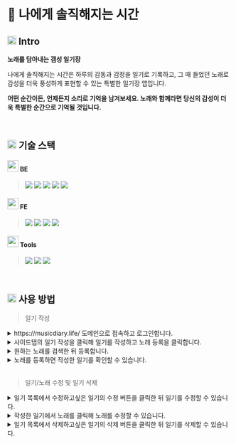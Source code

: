# 📝 나에게 솔직해지는 시간

## <img height="20px" src="https://user-images.githubusercontent.com/78953393/202724902-5c0e2787-eb17-45e0-9faa-a119d4eeaa5b.png" /> Intro

**노래를 담아내는 갬성 일기장**

<p>나에게 솔직해지는 시간은 하루의 감동과 감정을 일기로 기록하고, 그 때 들었던 노래로 감성을 더욱 풍성하게 표현할 수 있는 특별한 일기장 앱입니다.</p>

**어떤 순간이든, 언제든지 소리로 기억을 남겨보세요. 노래와 함께라면 당신의 감성이 더욱 특별한 순간으로 기억될 것입니다.**

</br>

## <img height="20px" src="https://user-images.githubusercontent.com/78953393/202724902-5c0e2787-eb17-45e0-9faa-a119d4eeaa5b.png" /> 기술 스택
#### <img height="25px" src="https://user-images.githubusercontent.com/78953393/202858081-856ac9dd-6d18-43f3-acb8-73cb130dbfe3.png" /> BE
 > <img src="https://img.shields.io/badge/java-E34F26?style=for-the-badge&logo=java&logoColor=white"> 
 > <img src="https://img.shields.io/badge/Spring Boot-6DB33F?style=for-the-badge&logo=Spring Boot&logoColor=black"/>
 > <img src="https://img.shields.io/badge/mysql-4479A1?style=for-the-badge&logo=mysql&logoColor=white"> 
 > <img src="https://img.shields.io/badge/JPA-4479A1?style=for-the-badge&logo=JPA&logoColor=black"/>
 > <img src="https://img.shields.io/badge/Junit5-FFFFFF?style=for-the-badge&logo=Junit5&logoColor=black"/>

#### <img height="25px" src="https://user-images.githubusercontent.com/78953393/202858081-856ac9dd-6d18-43f3-acb8-73cb130dbfe3.png" /> FE
 > <img src="https://img.shields.io/badge/Vue.js-4FC08D?style=for-the-badge&logo=Vue.js&logoColor=black"/>
 > <img src="https://img.shields.io/badge/JavaScript-FFFFFF?style=for-the-badge&logo=JavaScript&logoColor=black"/>
 > <img src="https://img.shields.io/badge/HTML5-E34F26?style=for-the-badge&logo=HTML5&logoColor=white"/>
 > <img src="https://img.shields.io/badge/CSS3-4479A1?style=for-the-badge&logo=HTML5&logoColor=black"/>

#### <img height="25px" src="https://user-images.githubusercontent.com/78953393/202858081-856ac9dd-6d18-43f3-acb8-73cb130dbfe3.png" /> Tools
><img src="https://img.shields.io/badge/IntelliJ-FFFFFF?style=for-the-badge&logo=IntelliJ&logoColor=white"/>
><img src="https://img.shields.io/badge/Git-F05032?style=for-the-badge&logo=Git&logoColor=black"/>
><img src="https://img.shields.io/badge/GitHub-181717?style=for-the-badge&logo=GitHub&logoColor=white"/>

</br>

## <img height="20px" src="https://user-images.githubusercontent.com/78953393/202724902-5c0e2787-eb17-45e0-9faa-a119d4eeaa5b.png" /> 사용 방법
> 일기 작성
  <details>
  <summary>https://musicdiary.life/ 도메인으로 접속하고 로그인합니다.</summary>
  <div>
    <img width="1440" alt="스크린샷 2024-01-26 오후 2 26 31" src="https://github.com/juni8453/emotion-music-note/assets/79444040/23dad861-7d8f-49a4-be51-3fcabe611f98">
    <img width="1440" alt="스크린샷 2024-01-26 오후 2 28 13" src="https://github.com/juni8453/emotion-music-note/assets/79444040/d5c71404-6882-401c-8bd4-904c46dfc339">
    <img width="1440" alt="스크린샷 2024-01-26 오후 2 28 32" src="https://github.com/juni8453/emotion-music-note/assets/79444040/1f8a0486-c971-4152-9552-78c743a87e91">
  </div>
  </details>
  
  <details>
  <summary>사이드탭의 일기 작성을 클릭해 일기를 작성하고 노래 등록을 클릭합니다.</summary>
  <div>
    <img width="1440" alt="스크린샷 2024-01-26 오후 2 32 59" src="https://github.com/juni8453/emotion-music-note/assets/79444040/566081d7-d265-4df5-946f-0f1733946254">
  </div>
  </details>
  
  <details>
  <summary>원하는 노래를 검색한 뒤 등록합니다.</summary>
  <div>
    <img width="1440" alt="스크린샷 2024-01-26 오후 2 41 01" src="https://github.com/juni8453/emotion-music-note/assets/79444040/e875461f-f89d-47dc-9b14-071697ee4f9c">
    <img width="1440" alt="스크린샷 2024-01-26 오후 2 43 45" src="https://github.com/juni8453/emotion-music-note/assets/79444040/38f01e6b-1cf1-4e4d-a7f3-b80f3a96728e">
  </div>
  </details>
  
  <details>
  <summary>노래를 등록하면 작성한 일기를 확인할 수 있습니다.</summary>
  <div>
    <img width="1440" alt="스크린샷 2024-01-26 오후 2 44 47" src="https://github.com/juni8453/emotion-music-note/assets/79444040/546f4263-576b-4d90-8302-c5c725e06c4a">
  </div>
  </details>

</br>

> 일기/노래 수정 및 일기 삭제
  <details>
  <summary>일기 목록에서 수정하고싶은 일기의 수정 버튼을 클릭한 뒤 일기를 수정할 수 있습니다.</summary>
  <div>
    <img width="1440" alt="스크린샷 2024-01-26 오후 2 49 43" src="https://github.com/juni8453/emotion-music-note/assets/79444040/c3e8dbf2-d95b-499f-ac9d-d92a24b678c1">
    <img width="1440" alt="스크린샷 2024-01-26 오후 2 50 20" src="https://github.com/juni8453/emotion-music-note/assets/79444040/f5da4d23-52ba-470e-be4b-456321b997d4">
    <img width="1440" alt="스크린샷 2024-01-26 오후 2 50 35" src="https://github.com/juni8453/emotion-music-note/assets/79444040/0c1ddd8c-2e0e-46cf-a5cf-ad8a4d2794f8">
  </div>
  </details>
  
  <details>
  <summary>작성한 일기에서 노래를 클릭해 노래를 수정할 수 있습니다.</summary>
  <div>
    <img width="1440" alt="스크린샷 2024-01-26 오후 2 51 59" src="https://github.com/juni8453/emotion-music-note/assets/79444040/14cea3e2-aa35-48e9-be3e-f6f2cc138594">
    <img width="1440" alt="스크린샷 2024-01-26 오후 2 52 48" src="https://github.com/juni8453/emotion-music-note/assets/79444040/8c26e02c-3e13-47e9-95a6-b870d31a2a58">
    <img width="1440" alt="스크린샷 2024-01-26 오후 2 53 11" src="https://github.com/juni8453/emotion-music-note/assets/79444040/20c4da7c-5e58-4069-b2ae-4fa6b5e4f8cc">
  </div>
  </details>
  
  <details>
  <summary>일기 목록에서 삭제하고싶은 일기의 삭제 버튼을 클릭한 뒤 일기를 삭제할 수 있습니다.</summary>
  <div>
    <img width="1440" alt="스크린샷 2024-01-26 오후 2 54 27" src="https://github.com/juni8453/emotion-music-note/assets/79444040/9186c0d0-dfa6-42eb-8f61-1065ae167c2c">
  </div>
  </details>
